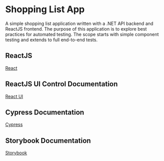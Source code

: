 # Shopping List App

A simple shopping list application written with a .NET API backend and ReactJS frontend. The purpose of this application is to explore best practices for automated testing. The scope starts with simple component testing and extends to full end-to-end tests.

## ReactJS

[React](./app-documentation/reactUI/reactjs.md)

## ReactJS UI Control Documentation

[React UI](./app-documentation/reactUI/controls.md)

## Cypress Documentation

[Cypress](./app-documentation/cypress/cypress.md)

## Storybook Documentation

[Storybook](./app-documentation/storybook/storybook.md)
